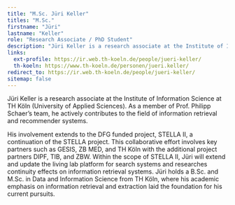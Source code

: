 ```yaml
---
title: "M.Sc. Jüri Keller"
titles: "M.Sc."
firstname: "Jüri"
lastname: "Keller"
role: "Research Associate / PhD Student"
description: "Jüri Keller is a research associate at the Institute of Information Science at TH Köln (University of Applied Sciences). As a member of Prof. Philipp Schaer’s team, he actively contributes to the field of information retrieval and recommender systems."
links:
  ext-profile: https://ir.web.th-koeln.de/people/jueri-keller/
  th-koeln: https://www.th-koeln.de/personen/jueri.keller/
redirect_to: https://ir.web.th-koeln.de/people/jueri-keller/
sitemap: false
---
```

Jüri Keller is a research associate at the Institute of Information Science at TH Köln (University of Applied Sciences). As a member of Prof. Philipp Schaer’s team, he actively contributes to the field of information retrieval and recommender systems.

His involvement extends to the DFG funded project, STELLA II, a continuation of the STELLA project. This collaborative effort involves key partners such as GESIS, ZB MED, and TH Köln with the additional project partners DIPF, TIB, and ZBW. Within the scope of STELLA II, Jüri will extend and update the living lab platform for search systems and researches continuity effects on information retrieval systems. Jüri holds a B.Sc. and M.Sc. in Data and Information Science from TH Köln, where his academic emphasis on information retrieval and extraction laid the foundation for his current pursuits.